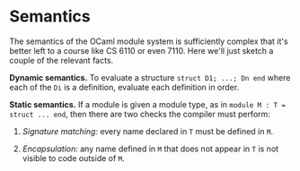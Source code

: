 # Semantics

The semantics of the OCaml module system is sufficiently complex that
it's better left to a course like CS 6110 or even 7110. Here we'll just
sketch a couple of the relevant facts.

**Dynamic semantics.**  To evaluate a structure `struct D1; ...; Dn end` where
each of the `Di` is a definition, evaluate each definition in order.

**Static semantics.**  If a module is given a module type, as in 
`module M : T = struct ... end`, then there are two checks the compiler
must perform:

  1.  *Signature matching:*  every name declared in `T` must 
      be defined in `M`.  
      
  2.  *Encapsulation:*  any name defined in `M` that does not appear
      in `T` is not visible to code outside of `M`.
